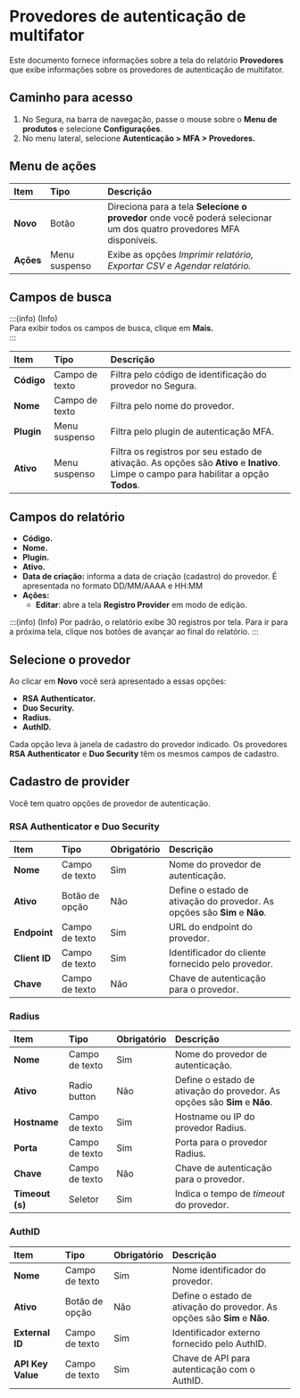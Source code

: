 # Provedores de autenticação de multifator

Este documento fornece informações sobre a tela do relatório **Provedores** que exibe informações sobre os provedores de autenticação de multifator.

## Caminho para acesso

1. No Segura, na barra de navegação, passe o mouse sobre o **Menu de produtos** e selecione **Configurações**.  
2. No menu lateral, selecione **Autenticação \> MFA \> Provedores.**

## Menu de ações

| Item | Tipo | Descrição |
| :---- | :---- | :---- |
| **Novo** | Botão | Direciona para a tela **Selecione o provedor** onde você poderá selecionar um dos quatro provedores MFA disponíveis. |
| **Ações** | Menu suspenso | Exibe as opções *Imprimir relatório, Exportar CSV e Agendar relatório.* |

## Campos de busca

:::(info) (Info)  
Para exibir todos os campos de busca, clique em **Mais.**  
:::

| Item | Tipo | Descrição |
| :---- | :---- | :---- |
| **Código** | Campo de texto | Filtra pelo código de identificação do provedor no Segura. |
| **Nome** | Campo de texto | Filtra pelo nome do provedor. |
| **Plugin** | Menu suspenso | Filtra pelo plugin de autenticação MFA. |
| **Ativo** | Menu suspenso | Filtra os registros por seu estado de ativação. As opções são **Ativo** e **Inativo**. Limpe o campo para habilitar a opção **Todos**. |

## Campos do relatório

* **Código.**  
* **Nome.**  
* **Plugin.**  
* **Ativo.**  
* **Data de criação:** informa a data de criação (cadastro) do provedor. É apresentada no formato DD/MM/AAAA e HH:MM  
* **Ações:**  
  * **Editar**: abre a tela **Registro Provider** em modo de edição.

:::(info) (Info)
Por padrão, o relatório exibe 30 registros por tela. Para ir para a próxima tela, clique nos botões de avançar ao final do relatório.
:::

## Selecione o provedor
Ao clicar em **Novo** você será apresentado a essas opções:
* **RSA Authenticator.**  
* **Duo Security.**  
* **Radius.**  
* **AuthID.**

Cada opção leva à janela de cadastro do provedor indicado. Os provedores **RSA Authenticator** e **Duo Security** têm os mesmos campos de cadastro.

## Cadastro de provider

Você tem quatro opções de provedor de autenticação.

### RSA Authenticator e Duo Security

| Item | Tipo | Obrigatório | Descrição |
| :---- | :---- | :---- | :---- |
| **Nome** | Campo de texto | Sim | Nome do provedor de autenticação. |
| **Ativo** | Botão de opção | Não | Define o estado de ativação do provedor. As opções são **Sim** e **Não**. |
| **Endpoint** | Campo de texto | Sim | URL do endpoint do provedor. |
| **Client ID** | Campo de texto | Sim | Identificador do cliente fornecido pelo provedor. |
| **Chave** | Campo de texto | Não | Chave de autenticação para o provedor. |

### Radius

| Item | Tipo | Obrigatório | Descrição |
| :---- | :---- | :---- | :---- |
| **Nome** | Campo de texto | Sim | Nome do provedor de autenticação. |
| **Ativo** | Radio button | Não | Define o estado de ativação do provedor. As opções são **Sim** e **Não**. |
| **Hostname** | Campo de texto | Sim | Hostname ou IP do provedor Radius. |
| **Porta** | Campo de texto | Sim | Porta para o provedor Radius. |
| **Chave** | Campo de texto | Não | Chave de autenticação para o provedor. |
| **Timeout (s)** | Seletor | Sim | Indica o tempo de *timeout* do provedor. |

### AuthID

| Item | Tipo | Obrigatório | Descrição |
| :---- | :---- | :---- | :---- |
| **Nome** | Campo de texto | Sim | Nome identificador do provedor. |
| **Ativo** | Botão de opção  | Não | Define o estado de ativação do provedor. As opções são **Sim** e **Não**. |
| **External ID** | Campo de texto | Sim | Identificador externo fornecido pelo AuthID. |
| **API Key Value** | Campo de texto | Sim | Chave de API para autenticação com o AuthID. | 